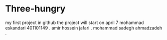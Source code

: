 # Three-hungry
my first project in github
the project will start on april 7
mohammad eskandari 401101149 .
amir hossein jafari .
mohammad sadegh ahmadzadeh .
